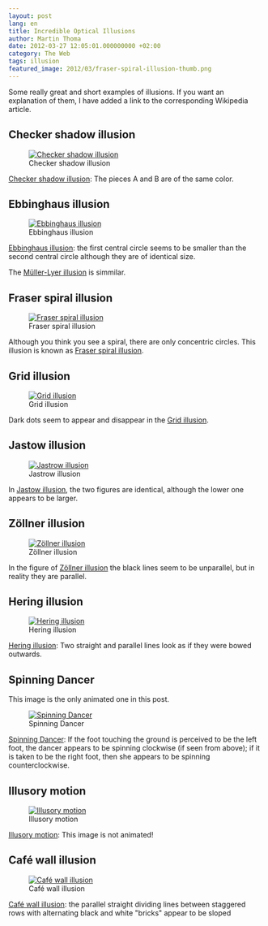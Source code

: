 ```yaml
---
layout: post
lang: en
title: Incredible Optical Illusions
author: Martin Thoma
date: 2012-03-27 12:05:01.000000000 +02:00
category: The Web
tags: illusion
featured_image: 2012/03/fraser-spiral-illusion-thumb.png
---
```

Some really great and short examples of illusions. If you want an explanation of them, I have added a link to the corresponding Wikipedia article.

<h2>Checker shadow illusion</h2>
<figure class="aligncenter">
            <a href="../images/2012/03/checker-shadow-illusion-300x232.png"><img src="../images/2012/03/checker-shadow-illusion-300x232.png" alt="Checker shadow illusion" style="max-width:300px;max-height:232px" class="size-medium wp-image-20311"/></a>
            <figcaption class="text-center">Checker shadow illusion</figcaption>
        </figure>
<a href="http://en.wikipedia.org/wiki/Checker_shadow_illusion">Checker shadow illusion</a>: The pieces A and B are of the same color.

<h2>Ebbinghaus illusion</h2>
<figure class="aligncenter">
            <a href="../images/2012/03/eigenhaus-illusion.png"><img src="../images/2012/03/eigenhaus-illusion.png" alt="Ebbinghaus illusion" style="max-width:240px;max-height:148px" class="size-full wp-image-20261"/></a>
            <figcaption class="text-center">Ebbinghaus illusion</figcaption>
        </figure>
<a href="http://en.wikipedia.org/wiki/Ebbinghaus_illusion">Ebbinghaus illusion</a>:  the first central circle seems to be smaller than the second central circle although they are of identical size.

The <a href="http://en.wikipedia.org/wiki/M%C3%BCller-Lyer_illusion">M&uuml;ller-Lyer illusion</a> is simmilar.


<h2>Fraser spiral illusion</h2>
<figure class="aligncenter">
            <a href="../images/2012/03/fraser-spiral-illusion.png"><img src="../images/2012/03/fraser-spiral-illusion.png" alt="Fraser spiral illusion" style="max-width:512px;max-height:514px" class="size-full wp-image-20201"/></a>
            <figcaption class="text-center">Fraser spiral illusion</figcaption>
        </figure>
Although you think you see a spiral, there are only concentric circles. This illusion is known as <a href="http://en.wikipedia.org/wiki/Fraser_spiral_illusion">Fraser spiral illusion</a>.

<h2>Grid illusion</h2>
<figure class="aligncenter">
            <a href="../images/2012/03/grid-illusion.png"><img src="../images/2012/03/grid-illusion.png" alt="Grid illusion" style="max-width:320px;max-height:320px" class="size-full wp-image-20221"/></a>
            <figcaption class="text-center">Grid illusion</figcaption>
        </figure>
Dark dots seem to appear and disappear in the <a href="http://en.wikipedia.org/wiki/Grid_illusion">Grid illusion</a>.

<h2>Jastow illusion</h2>
<figure class="aligncenter">
            <a href="../images/2012/03/jastow-illusion.png"><img src="../images/2012/03/jastow-illusion.png" alt="Jastrow illusion" style="max-width:333px;max-height:209px" class="size-full wp-image-20231"/></a>
            <figcaption class="text-center">Jastrow illusion</figcaption>
        </figure>
In <a href="http://en.wikipedia.org/wiki/Jastrow_illusion">Jastow illusion</a>, the two figures are identical, although the lower one appears to be larger.

<h2>Z&ouml;llner illusion</h2>
<figure class="aligncenter">
            <a href="../images/2012/03/zollner-illusion.png"><img src="../images/2012/03/zollner-illusion.png" alt="Z&ouml;llner illusion" style="max-width:225px;max-height:159px" class="size-full wp-image-20241"/></a>
            <figcaption class="text-center">Z&ouml;llner illusion</figcaption>
        </figure>
In the figure of <a href="http://en.wikipedia.org/wiki/Z%C3%B6llner_illusion">Z&ouml;llner illusion</a> the black lines seem to be unparallel, but in reality they are parallel.

<h2>Hering illusion</h2>
<figure class="aligncenter">
            <a href="../images/2012/03/hering-illusion.png"><img src="../images/2012/03/hering-illusion.png" alt="Hering illusion" style="max-width:125px;max-height:200px" class="size-full wp-image-20251"/></a>
            <figcaption class="text-center">Hering illusion</figcaption>
        </figure>
<a href="http://en.wikipedia.org/wiki/Hering_illusion">Hering illusion</a>: Two straight and parallel lines look as if they were bowed outwards.

<h2>Spinning Dancer</h2>
This image is the only animated one in this post.
<figure class="aligncenter">
            <a href="../images/2012/03/spinning-dancer.gif"><img src="../images/2012/03/spinning-dancer.gif" alt="Spinning Dancer" style="max-width:150px;max-height:200px" class="size-full wp-image-20281"/></a>
            <figcaption class="text-center">Spinning Dancer</figcaption>
        </figure>
<a href="http://en.wikipedia.org/wiki/Spinning_Dancer">Spinning Dancer</a>: If the foot touching the ground is perceived to be the left foot, the dancer appears to be spinning clockwise (if seen from above); if it is taken to be the right foot, then she appears to be spinning counterclockwise.

<h2>Illusory motion</h2>
<figure class="aligncenter">
            <a href="../images/2012/03/motion-illusion.png"><img src="../images/2012/03/motion-illusion.png" alt="Illusory motion" style="max-width:512px;max-height:257px" class="size-full wp-image-20291"/></a>
            <figcaption class="text-center">Illusory motion</figcaption>
        </figure>
<a href="http://en.wikipedia.org/wiki/Illusory_motion">Illusory motion</a>: This image is not animated!


<h2>Caf&eacute; wall illusion</h2>
<figure class="aligncenter">
            <a href="../images/2012/03/cafe-wall-illusion.png"><img src="../images/2012/03/cafe-wall-illusion.png" alt="Caf&eacute; wall illusion" style="max-width:400px;max-height:257px" class="size-full wp-image-20351"/></a>
            <figcaption class="text-center">Caf&eacute; wall illusion</figcaption>
        </figure>
<a href="http://en.wikipedia.org/wiki/Caf%C3%A9_wall_illusion">Caf&eacute; wall illusion</a>:  the parallel straight dividing lines between staggered rows with alternating black and white "bricks" appear to be sloped
